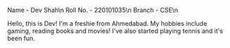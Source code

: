 Name - Dev Shah\n
Roll No. - 220101035\n
Branch - CSE\n

Hello, this is Dev! I'm a freshie from Ahmedabad. My hobbies include gaming, reading books and movies! I've also started playing tennis and it's been fun. 